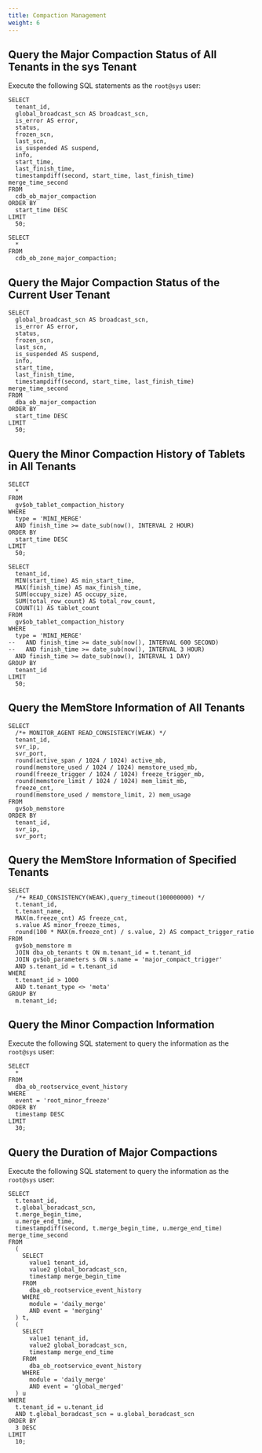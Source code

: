 ```yaml
---
title: Compaction Management
weight: 6
---
```



## Query the Major Compaction Status of All Tenants in the sys Tenant

Execute the following SQL statements as the `root@sys` user:

```
SELECT
  tenant_id,
  global_broadcast_scn AS broadcast_scn,
  is_error AS error,
  status,
  frozen_scn,
  last_scn,
  is_suspended AS suspend,
  info,
  start_time,
  last_finish_time,
  timestampdiff(second, start_time, last_finish_time) merge_time_second
FROM
  cdb_ob_major_compaction
ORDER BY
  start_time DESC
LIMIT
  50;
```

```
SELECT
  *
FROM
  cdb_ob_zone_major_compaction;
```

## Query the Major Compaction Status of the Current User Tenant

```
SELECT
  global_broadcast_scn AS broadcast_scn,
  is_error AS error,
  status,
  frozen_scn,
  last_scn,
  is_suspended AS suspend,
  info,
  start_time,
  last_finish_time,
  timestampdiff(second, start_time, last_finish_time) merge_time_second
FROM
  dba_ob_major_compaction
ORDER BY
  start_time DESC
LIMIT
  50;
```

## Query the Minor Compaction History of Tablets in All Tenants

```
SELECT
  *
FROM
  gv$ob_tablet_compaction_history
WHERE
  type = 'MINI_MERGE'
  AND finish_time >= date_sub(now(), INTERVAL 2 HOUR)
ORDER BY
  start_time DESC
LIMIT
  50;
```

```
SELECT
  tenant_id,
  MIN(start_time) AS min_start_time,
  MAX(finish_time) AS max_finish_time,
  SUM(occupy_size) AS occupy_size,
  SUM(total_row_count) AS total_row_count,
  COUNT(1) AS tablet_count
FROM
  gv$ob_tablet_compaction_history
WHERE
  type = 'MINI_MERGE'
--   AND finish_time >= date_sub(now(), INTERVAL 600 SECOND)
--   AND finish_time >= date_sub(now(), INTERVAL 3 HOUR)
  AND finish_time >= date_sub(now(), INTERVAL 1 DAY)
GROUP BY
  tenant_id
LIMIT
  50;
```

## Query the MemStore Information of All Tenants

```
SELECT
  /*+ MONITOR_AGENT READ_CONSISTENCY(WEAK) */
  tenant_id,
  svr_ip,
  svr_port,
  round(active_span / 1024 / 1024) active_mb,
  round(memstore_used / 1024 / 1024) memstore_used_mb,
  round(freeze_trigger / 1024 / 1024) freeze_trigger_mb,
  round(memstore_limit / 1024 / 1024) mem_limit_mb,
  freeze_cnt,
  round(memstore_used / memstore_limit, 2) mem_usage
FROM
  gv$ob_memstore
ORDER BY
  tenant_id,
  svr_ip,
  svr_port;
```

## Query the MemStore Information of Specified Tenants

```
SELECT
  /*+ READ_CONSISTENCY(WEAK),query_timeout(100000000) */
  t.tenant_id,
  t.tenant_name,
  MAX(m.freeze_cnt) AS freeze_cnt,
  s.value AS minor_freeze_times,
  round(100 * MAX(m.freeze_cnt) / s.value, 2) AS compact_trigger_ratio
FROM
  gv$ob_memstore m
  JOIN dba_ob_tenants t ON m.tenant_id = t.tenant_id
  JOIN gv$ob_parameters s ON s.name = 'major_compact_trigger'
  AND s.tenant_id = t.tenant_id
WHERE
  t.tenant_id > 1000
  AND t.tenant_type <> 'meta'
GROUP BY
  m.tenant_id;
```

## Query the Minor Compaction Information

Execute the following SQL statement to query the information as the `root@sys` user:

```
SELECT
  *
FROM
  dba_ob_rootservice_event_history
WHERE
  event = 'root_minor_freeze'
ORDER BY
  timestamp DESC
LIMIT
  30;
```

## Query the Duration of Major Compactions

Execute the following SQL statement to query the information as the `root@sys` user:

```
SELECT
  t.tenant_id,
  t.global_boradcast_scn,
  t.merge_begin_time,
  u.merge_end_time,
  timestampdiff(second, t.merge_begin_time, u.merge_end_time) merge_time_second
FROM
  (
    SELECT
      value1 tenant_id,
      value2 global_boradcast_scn,
      timestamp merge_begin_time
    FROM
      dba_ob_rootservice_event_history
    WHERE
      module = 'daily_merge'
      AND event = 'merging'
  ) t,
  (
    SELECT
      value1 tenant_id,
      value2 global_boradcast_scn,
      timestamp merge_end_time
    FROM
      dba_ob_rootservice_event_history
    WHERE
      module = 'daily_merge'
      AND event = 'global_merged'
  ) u
WHERE
  t.tenant_id = u.tenant_id
  AND t.global_boradcast_scn = u.global_boradcast_scn
ORDER BY
  3 DESC
LIMIT
  10;
```